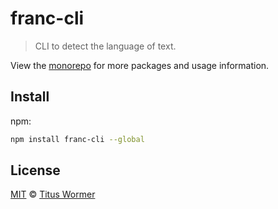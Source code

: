 # franc-cli

> CLI to detect the language of text.

View the [monorepo](https://github.com/wooorm/franc) for more packages
and usage information.

## Install

npm:

```sh
npm install franc-cli --global
```

## License

[MIT](https://github.com/wooorm/franc/blob/franc/license) © [Titus Wormer](http://wooorm.com)
